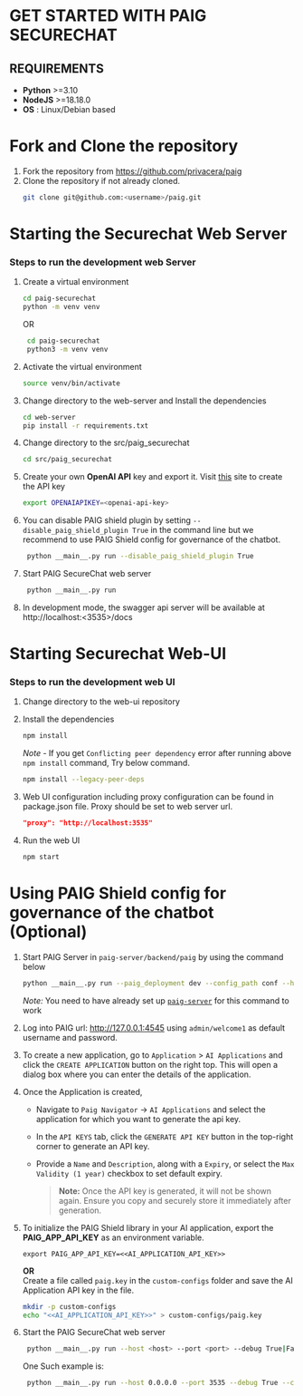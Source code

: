 # GET STARTED WITH PAIG SECURECHAT

## REQUIREMENTS

- **Python** >=3.10
- **NodeJS** >=18.18.0 
- **OS** : Linux/Debian based

# Fork and Clone the repository
1. Fork the repository from https://github.com/privacera/paig
2. Clone the repository if not already cloned.
   ```bash
   git clone git@github.com:<username>/paig.git
   ```

# Starting the Securechat Web Server

### Steps to run the development web Server
1. Create a virtual environment
    ```bash
    cd paig-securechat
    python -m venv venv
    ```
   OR
   ```bash
    cd paig-securechat
    python3 -m venv venv
    ```
2. Activate the virtual environment
    ```bash
    source venv/bin/activate
    ```
3. Change directory to the web-server and Install the dependencies
    ```bash
    cd web-server
    pip install -r requirements.txt
    ```
6. Change directory to the src/paig_securechat
    ```bash
    cd src/paig_securechat
    ```
7. Create your own **OpenAI API** key and export it. Visit [this](https://platform.openai.com/) site to create the API key
   ```bash
   export OPENAIAPIKEY=<openai-api-key>
   ```
8. You can disable PAIG shield plugin by setting `--disable_paig_shield_plugin True` in the command line but we recommend to use PAIG Shield config for governance of the chatbot.
   ```bash
    python __main__.py run --disable_paig_shield_plugin True
   ```

9. Start PAIG SecureChat web server
   ```bash
    python __main__.py run
   ```

10. In development mode, the swagger api server will be available at http://localhost:<3535>/docs

# Starting Securechat Web-UI

### Steps to run the development web UI
1. Change directory to the web-ui repository
2. Install the dependencies
    ```bash
    npm install
    ```
   _Note_ - If you get `Conflicting peer dependency` error after running above `npm install` command, Try below command.
   
    ```bash
    npm install --legacy-peer-deps
    ```
4. Web UI configuration including proxy configuration can be found in package.json file. Proxy should be set to web server url.
    ```json
    "proxy": "http://localhost:3535"
    ```

5. Run the web UI
    ```bash
    npm start
    ```

# Using PAIG Shield config for governance of the chatbot (Optional)
   1. Start PAIG Server in `paig-server/backend/paig` by using the command below
      
        ```bash
      python __main__.py run --paig_deployment dev --config_path conf --host "127.0.0.1" --port 4545
        ```
        _Note:_ You need to have already set up [`paig-server`](../paig-server/GET_STARTED.md) for this command to work
      
   2. Log into PAIG url: http://127.0.0.1:4545 using `admin/welcome1` as default username and password.
   3. To create a new application, go to `Application` > `AI Applications` and click the `CREATE APPLICATION` button on the right top. This will open a dialog box where you can enter the details of the application. 
   4. Once the Application is created, 
      - Navigate to `Paig Navigator` -> `AI Applications` and select the application for which you want to generate the api key. 
      - In the `API KEYS` tab, click the `GENERATE API KEY` button in the top-right corner to generate an API key. 
      - Provide a `Name` and `Description`, along with a `Expiry`, or select the `Max Validity (1 year)` checkbox to set default expiry.
      
        > **Note:** Once the API key is generated, it will not be shown again. Ensure you copy and securely store it immediately after generation.
   5. To initialize the PAIG Shield library in your AI application, export the __PAIG_APP_API_KEY__ as an environment variable.
        ```shell
        export PAIG_APP_API_KEY=<<AI_APPLICATION_API_KEY>>
        ``` 
      **OR**<br>
      Create a file called `paig.key` in the `custom-configs` folder and save the AI Application API key in the file.
        ```bash
        mkdir -p custom-configs
        echo "<<AI_APPLICATION_API_KEY>>" > custom-configs/paig.key
        ```
   
   6. Start the PAIG SecureChat web server

      ```bash
       python __main__.py run --host <host> --port <port> --debug True|False --config_path <path to config folder>
      ```
      One Such example is:
      ```bash
       python __main__.py run --host 0.0.0.0 --port 3535 --debug True --config_path configs
      ```
